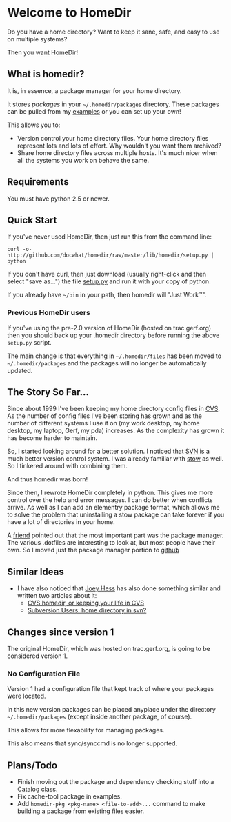 # Welcome to HomeDir

Do you have a home directory? Want to keep it sane, safe, and easy to use on multiple systems?

Then you want HomeDir!

## What is homedir?

It is, in essence, a package manager for your home directory.

It stores *packages* in your `~/.homedir/packages` directory.  These packages can be pulled from my 
[examples](http://github.com/docwhat/homedir-examples) or you can set up your own!

This allows you to:

* Version control your home directory files.  Your home directory files represent lots and lots of effort. Why wouldn't you want them archived?
* Share home directory files across multiple hosts.  It's much nicer when all the systems you work on behave the same.

## Requirements

You must have python 2.5 or newer.

## Quick Start

If you've never used HomeDir, then just run this from the command line:

    curl -o- http://github.com/docwhat/homedir/raw/master/lib/homedir/setup.py | python

If you don't have curl, then just download (usually right-click and then select "save as...") the file [setup.py](http://github.com/docwhat/homedir/raw/master/lib/homedir/setup.py) and run it with your copy of python.

If you already have `~/bin` in your path, then homedir will "Just Work™".

### Previous HomeDir users

If you've using the pre-2.0 version of HomeDir (hosted on trac.gerf.org) then you should back up your .homedir directory before running the above `setup.py` script.

The main change is that everything in `~/.homedir/files` has been moved to `~/.homedir/packages` and the packages will no longer be automatically updated.

## The Story So Far…

Since about 1999 I've been keeping my home directory config files in
[CVS](http://www.nongnu.org/cvs/). As the number of config files I've
been storing has grown and as the number of different systems I use it
on (my work desktop, my home desktop, my laptop, Gerf, my pda)
increases. As the complexity has grown it has become harder to
maintain.

So, I started looking around for a better solution. I noticed that
[SVN](http://subversion.tigris.org/) is a much better version control
system. I was already familiar with
[stow](http://www.gnu.org/software/stow/stow.html) as well. So I
tinkered around with combining them.

And thus homedir was born!

Since then, I rewrote HomeDir completely in python. This gives me more
control over the help and error messages. I can do better when
conflicts arrive. As well as I can add an elementry package format,
which allows me to solve the problem that uninstalling a stow package
can take forever if you have a lot of directories in your home.

A [friend](http://willnorris.com/) pointed out that the most important
part was the package manager.  The various .dotfiles are interesting
to look at, but most people have their own.  So I moved just the
package manager portion to [github](http://github.com/)

## Similar Ideas

* I have also noticed that [Joey Hess](http://www.kitenet.net/~joey) has
also done something similar and written two articles about it:
  * [CVS homedir, or keeping your life in CVS](http://kitenet.net/~joey/cvshome.html)
  * [Subversion Users: home directory in svn?](http://www.kitenet.net/~joey/svnhome.html)

## Changes since version 1

The original HomeDir, which was hosted on trac.gerf.org, is going to be considered version 1.

### No Configuration File

Version 1 had a configuration file that kept track of where your packages were located.

In this new version packages can be placed anyplace under the directory
`~/.homedir/packages` (except inside another package, of course).

This allows for more flexability for managing packages.

This also means that sync/synccmd is no longer supported.

## Plans/Todo

* Finish moving out the package and dependency checking stuff into a Catalog class.
* Fix cache-tool package in examples.
* Add `homedir-pkg <pkg-name> <file-to-add>...` command to make building a package from existing files easier.

